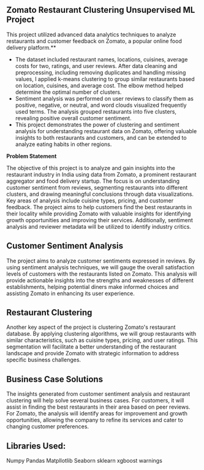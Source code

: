 ## Zomato Restaurant Clustering Unsupervised ML Project

This project utilized advanced data analytics techniques to analyze restaurants and customer feedback on Zomato, a popular online food delivery platform.**
* The dataset included restaurant names, locations, cuisines, average costs for two, ratings, and user reviews. After data cleaning and preprocessing, including removing duplicates and handling missing values, I applied k-means clustering to group similar restaurants based on location, cuisines, and average cost. The elbow method helped determine the optimal number of clusters.
* Sentiment analysis was performed on user reviews to classify them as positive, negative, or neutral, and word clouds visualized frequently used terms. The analysis grouped restaurants into five clusters, revealing positive overall customer sentiment.
* This project demonstrates the power of clustering and sentiment analysis for understanding restaurant data on Zomato, offering valuable insights to both restaurants and customers, and can be extended to analyze eating habits in other regions.

**Problem Statement**

The objective of this project is to analyze and gain insights into the restaurant industry in India using data from Zomato, a prominent restaurant aggregator and food delivery startup. The focus is on understanding customer sentiment from reviews, segmenting restaurants into different clusters, and drawing meaningful conclusions through data visualizations. Key areas of analysis include cuisine types, pricing, and customer feedback. The project aims to help customers find the best restaurants in their locality while providing Zomato with valuable insights for identifying growth opportunities and improving their services. Additionally, sentiment analysis and reviewer metadata will be utilized to identify industry critics.

## Customer Sentiment Analysis
The project aims to analyze customer sentiments expressed in reviews. By using sentiment analysis techniques, we will gauge the overall satisfaction levels of customers with the restaurants listed on Zomato. This analysis will provide actionable insights into the strengths and weaknesses of different establishments, helping potential diners make informed choices and assisting Zomato in enhancing its user experience.

## Restaurant Clustering
Another key aspect of the project is clustering Zomato's restaurant database. By applying clustering algorithms, we will group restaurants with similar characteristics, such as cuisine types, pricing, and user ratings. This segmentation will facilitate a better understanding of the restaurant landscape and provide Zomato with strategic information to address specific business challenges.

## Business Case Solutions
The insights generated from customer sentiment analysis and restaurant clustering will help solve several business cases. For customers, it will assist in finding the best restaurants in their area based on peer reviews. For Zomato, the analysis will identify areas for improvement and growth opportunities, allowing the company to refine its services and cater to changing customer preferences.

## Libraries Used:
Numpy
Pandas
Matpllotlib
Seaborn
sklearn
xgboost
warnings
